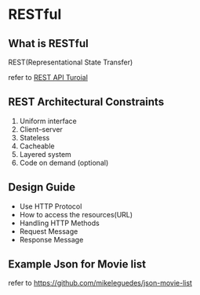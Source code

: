 # RESTful

## What is RESTful

REST(Representational State Transfer)

refer to [REST API Turoial](https://restfulapi.net/)

## REST Architectural Constraints

1. Uniform interface
2. Client–server
3. Stateless
4. Cacheable
5. Layered system
6. Code on demand (optional)

## Design Guide

- Use HTTP Protocol
- How to access the resources(URL)
- Handling HTTP Methods
- Request Message
- Response Message

## Example Json for Movie list

refer to <https://github.com/mikeleguedes/json-movie-list>
